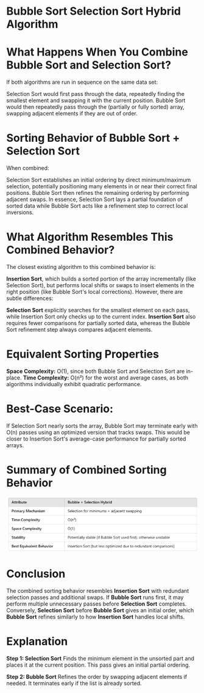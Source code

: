 # Bubble Sort Selection Sort Hybrid Algorithm


# What Happens When You Combine Bubble Sort and Selection Sort?
If both algorithms are run in sequence on the same data set:

Selection Sort would first pass through the data, repeatedly finding the smallest element and swapping it with the current position.
Bubble Sort would then repeatedly pass through the (partially or fully sorted) array, swapping adjacent elements if they are out of order.

# Sorting Behavior of Bubble Sort + Selection Sort
When combined:

Selection Sort establishes an initial ordering by direct minimum/maximum selection, potentially positioning many elements in or near their correct final positions.
Bubble Sort then refines the remaining ordering by performing adjacent swaps.
In essence, Selection Sort lays a partial foundation of sorted data while Bubble Sort acts like a refinement step to correct local inversions.

# What Algorithm Resembles This Combined Behavior?
The closest existing algorithm to this combined behavior is:

__Insertion Sort__, which builds a sorted portion of the array incrementally (like Selection Sort), but performs local shifts or swaps to insert elements in the right position (like Bubble Sort's local corrections).
However, there are subtle differences:

__Selection Sort__ explicitly searches for the smallest element on each pass, while Insertion Sort only checks up to the current index.
__Insertion Sort__ also requires fewer comparisons for partially sorted data, whereas the Bubble Sort refinement step always compares adjacent elements.

# Equivalent Sorting Properties
__Space Complexity:__ O(1), since both Bubble Sort and Selection Sort are in-place.
__Time Complexity:__ O(n²) for the worst and average cases, as both algorithms individually exhibit quadratic performance.

# Best-Case Scenario:
If Selection Sort nearly sorts the array, Bubble Sort may terminate early with O(n) passes using an optimized version that tracks swaps. This would be closer to Insertion Sort's average-case performance for partially sorted arrays.

# Summary of Combined Sorting Behavior

![bubble sort selection sort explanation](https://github.com/edorejel/Java/blob/main/sorting_algorithms/HybridAlgorithms/BubbleSortSelectionSortHybrid/Screenshot%202025-01-04%20185602.png)

# Conclusion
The combined sorting behavior resembles __Insertion Sort__ with redundant selection passes and additional swaps. If __Bubble Sort__ runs first, it may perform multiple unnecessary passes before __Selection Sort__ completes. Conversely, __Selection Sort__ before __Bubble Sort__ gives an initial order, which __Bubble Sort__ refines similarly to how __Insertion Sort__ handles local shifts.


# Explanation

__Step 1: Selection Sort__
Finds the minimum element in the unsorted part and places it at the current position. This pass gives an initial partial ordering.


__Step 2: Bubble Sort__
Refines the order by swapping adjacent elements if needed. It terminates early if the list is already sorted.
